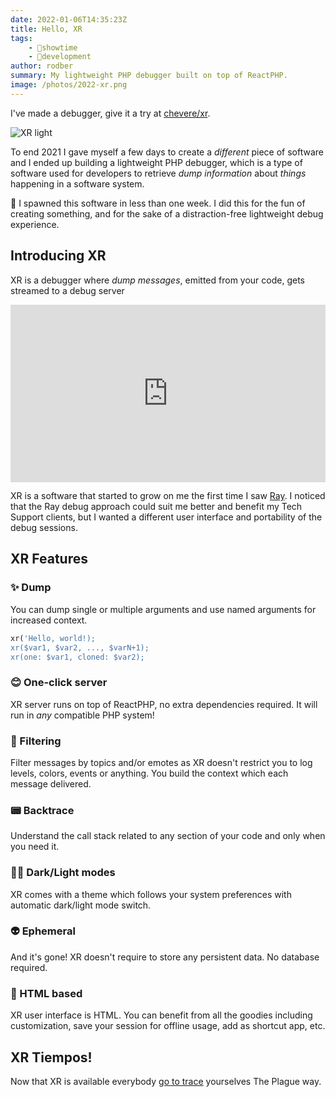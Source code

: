 ```yaml
---
date: 2022-01-06T14:35:23Z
title: Hello, XR
tags:
    - 🤯showtime
    - 🔬development
author: rodber
summary: My lightweight PHP debugger built on top of ReactPHP.
image: /photos/2022-xr.png
---
```


I've made a debugger, give it a try at [chevere/xr](https://github.com/chevere/xr).

![XR light](/photos/2022-xr-light.png)

To end 2021 I gave myself a few days to create a *different* piece of software and I ended up building a lightweight PHP debugger, which is a type of software used for developers to retrieve *dump information* about *things* happening in a software system.

🦄 I spawned this software in less than one week. I did this for the fun of creating something, and for the sake of a distraction-free lightweight debug experience.

## Introducing XR

XR is a debugger where *dump messages*, emitted from your code,  gets streamed to a debug server

<div style="padding:56.25% 0 0 0;position:relative;"><iframe src="https://player.vimeo.com/video/662391948?h=c645f5cc9a&amp;badge=0&amp;autopause=0&amp;player_id=0&amp;app_id=58479" frameborder="0" allow="autoplay; fullscreen; picture-in-picture" allowfullscreen style="position:absolute;top:0;left:0;width:100%;height:100%;" title="XR Debugger chevere/xr"></iframe></div><script src="https://player.vimeo.com/api/player.js"></script>

XR is a software that started to grow on me the first time I saw [Ray](https://github.com/spatie/ray). I noticed that the Ray debug approach could suit me better and benefit my Tech Support clients, but I wanted a different user interface and portability of the debug sessions.

## XR Features

### ✨ Dump

You can dump single or multiple arguments and use named arguments for increased context.

```php
xr('Hello, world!);
xr($var1, $var2, ..., $varN+1);
xr(one: $var1, cloned: $var2);
```

### 😊 One-click server

XR server runs on top of ReactPHP, no extra dependencies required. It will run in *any* compatible PHP system!

### 👻 Filtering

Filter messages by topics and/or emotes as XR doesn't restrict you to log levels, colors, events or anything. You build the context which each message delivered.

### 📟 Backtrace

Understand the call stack related to any section of your code and only when you need it.

### 🌚🌝 Dark/Light modes

XR comes with a theme which follows your system preferences with automatic dark/light mode switch.

### 👽 Ephemeral

And it's gone! XR doesn't require to store any persistent data. No database required.

### 🍒 HTML based

XR user interface is HTML. You can benefit from all the goodies including customization, save your session for offline usage, add as shortcut app, etc.

## XR Tiempos!

Now that XR is available everybody [go to trace](https://youtu.be/LkqKFamTkME?t=22) yourselves The Plague way.
